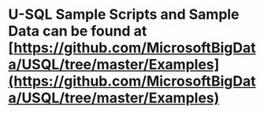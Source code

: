 # U-SQL Sample Scripts and Sample Data can be found at [https://github.com/MicrosoftBigData/USQL/tree/master/Examples](https://github.com/MicrosoftBigData/USQL/tree/master/Examples)
